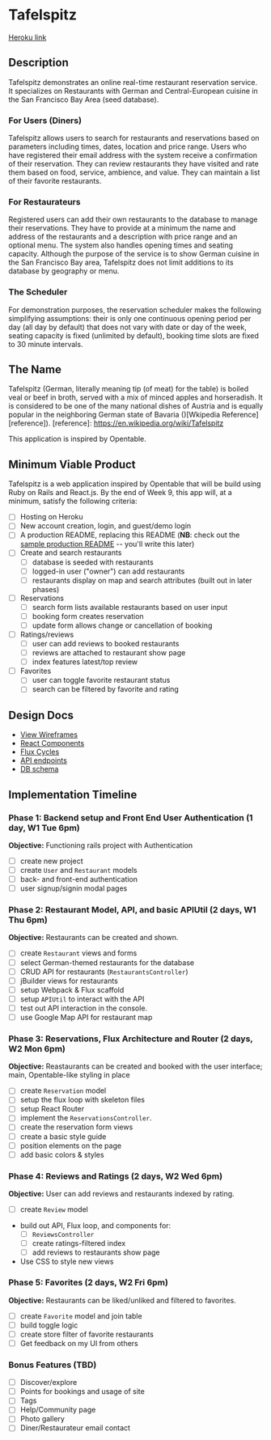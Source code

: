 # Tafelspitz

[Heroku link][heroku]

[heroku]: https://tafelspitz.herokuapp.com

## Description

Tafelspitz demonstrates an online real-time restaurant reservation service.
It specializes on Restaurants with German and Central-European cuisine in
the San Francisco Bay Area (seed database).

### For Users (Diners)

Tafelspitz allows users to search for restaurants and reservations based
on parameters including times, dates, location and price range. Users who
have registered their email address with the system receive a confirmation
of their reservation. They can review restaurants they have visited and
rate them based on food, service, ambience, and value.  They can maintain
a list of their favorite restaurants.

### For Restaurateurs

Registered users can add their own restaurants to the database to manage
their reservations. They have to provide at a minimum the name and address
of the restaurants and a description with price range and an optional menu.
The system also handles opening times and seating capacity.  Although the
purpose of the service is to show German cuisine in the San Francisco Bay
area, Tafelspitz does not limit additions to its database by geography or
menu.

### The Scheduler

For demonstration purposes, the reservation scheduler makes the following
simplifying assumptions: their is only one continuous opening period per
day (all day by default) that does not vary with date or day of the week,
seating capacity is fixed (unlimited by default), booking time slots are
fixed to 30 minute intervals.

## The Name

Tafelspitz (German, literally meaning tip (of meat) for the table) is
boiled veal or beef in broth, served with a mix of minced apples and
horseradish. It is considered to be one of the many national dishes of
Austria and is equally popular in the neighboring German state of Bavaria
()[Wkipedia Reference][reference]).
[reference]: https://en.wikipedia.org/wiki/Tafelspitz

This application is inspired by Opentable.


## Minimum Viable Product

Tafelspitz is a web application inspired by Opentable that will be build using Ruby on Rails and React.js.  By the end of Week 9, this app will, at a minimum, satisfy the following criteria:

- [ ] Hosting on Heroku
- [ ] New account creation, login, and guest/demo login
- [ ] A production README, replacing this README (**NB**: check out the [sample production README](docs/production_readme.md) -- you'll write this later)
- [ ] Create and search restaurants
  - [ ] database is seeded with restaurants
  - [ ] logged-in user ("owner") can add restaurants
  - [ ] restaurants display on map and search attributes (built out in later phases)
- [ ] Reservations
  - [ ] search form lists available restaurants based on user input
  - [ ] booking form creates reservation
  - [ ] update form allows change or cancellation of booking
- [ ] Ratings/reviews
  - [ ] user can add reviews to booked restaurants
  - [ ] reviews are attached to restaurant show page
  - [ ] index features latest/top review
- [ ] Favorites
  - [ ] user can toggle favorite restaurant status
  - [ ] search can be filtered by favorite and rating

## Design Docs
* [View Wireframes][views]
* [React Components][components]
* [Flux Cycles][flux-cycles]
* [API endpoints][api-endpoints]
* [DB schema][schema]

[views]: docs/views.md
[components]: docs/components.md
[flux-cycles]: docs/flux-cycles.md
[api-endpoints]: docs/api-endpoints.md
[schema]: docs/schema.md

## Implementation Timeline

### Phase 1: Backend setup and Front End User Authentication (1 day, W1 Tue 6pm)

**Objective:** Functioning rails project with Authentication

- [ ] create new project
- [ ] create `User` and `Restaurant` models
- [ ] back- and front-end authentication
- [ ] user signup/signin modal pages

### Phase 2: Restaurant Model, API, and basic APIUtil (2 days, W1 Thu 6pm)

**Objective:** Restaurants can be created and shown.

- [ ] create `Restaurant` views and forms
- [ ] select German-themed restaurants for the database
- [ ] CRUD API for restaurants (`RestaurantsController`)
- [ ] jBuilder views for restaurants
- [ ] setup Webpack & Flux scaffold
- [ ] setup `APIUtil` to interact with the API
- [ ] test out API interaction in the console.
- [ ] use Google Map API for restaurant map

### Phase 3: Reservations, Flux Architecture and Router (2 days, W2 Mon 6pm)

**Objective:** Reastaurants can be created and booked with the
user interface; main, Opentable-like styling in place

- [ ] create `Reservation` model
- [ ] setup the flux loop with skeleton files
- [ ] setup React Router
- [ ] implement the `ReservationsController`.
- [ ] create the reservation form views
- [ ] create a basic style guide
- [ ] position elements on the page
- [ ] add basic colors & styles

### Phase 4: Reviews and Ratings (2 days, W2 Wed 6pm)

**Objective:** User can add reviews and restaurants indexed by rating.

- [ ] create `Review` model
- build out API, Flux loop, and components for:
  - [ ] `ReviewsController`
  - [ ] create ratings-filtered index
  - [ ] add reviews to restaurants show page
- Use CSS to style new views

### Phase 5: Favorites (2 days, W2 Fri 6pm)

**Objective:** Restaurants can be liked/unliked and filtered to favorites.

- [ ] create `Favorite` model and join table
- [ ] build toggle logic
- [ ] create store filter of favorite restaurants
- [ ] Get feedback on my UI from others

### Bonus Features (TBD)
- [ ] Discover/explore
- [ ] Points for bookings and usage of site
- [ ] Tags
- [ ] Help/Community page
- [ ] Photo gallery
- [ ] Diner/Restaurateur email contact

[phase-one]: docs/phases/phase1.md
[phase-two]: docs/phases/phase2.md
[phase-three]: docs/phases/phase3.md
[phase-four]: docs/phases/phase4.md
[phase-five]: docs/phases/phase5.md
